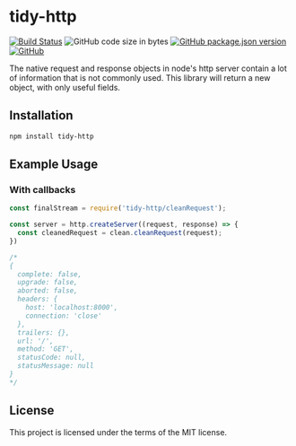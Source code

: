 # tidy-http
[![Build Status](https://travis-ci.org/markwylde/tidy-http.svg?branch=master)](https://travis-ci.org/markwylde/tidy-http)
![GitHub code size in bytes](https://img.shields.io/github/languages/code-size/markwylde/tidy-http)
[![GitHub package.json version](https://img.shields.io/github/package-json/v/markwylde/tidy-http)](https://github.com/markwylde/tidy-http/releases)
[![GitHub](https://img.shields.io/github/license/markwylde/tidy-http)](https://github.com/markwylde/tidy-http/blob/master/LICENSE)

The native request and response objects in node's http server contain a lot of information that
is not commonly used. This library will return a new object, with only useful fields.

## Installation
```bash
npm install tidy-http
```

## Example Usage
### With callbacks
```javascript
const finalStream = require('tidy-http/cleanRequest');

const server = http.createServer((request, response) => {
  const cleanedRequest = clean.cleanRequest(request);
})

/*
{
  complete: false,
  upgrade: false,
  aborted: false,
  headers: {
    host: 'localhost:8000',
    connection: 'close'
  },
  trailers: {},
  url: '/',
  method: 'GET',
  statusCode: null,
  statusMessage: null
}
*/
```

## License
This project is licensed under the terms of the MIT license.
